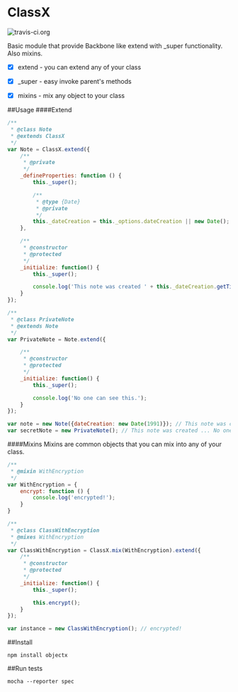 ClassX
=======

![travis-ci.org](https://travis-ci.org/syooo/ClassX.svg)

Basic module that provide Backbone like extend with _super functionality. Also mixins.

- [x] extend - you can extend any of your class
- [x] _super - easy invoke parent's methods
- [x] mixins - mix any object to your class


##Usage
####Extend
```javascript
/**
 * @class Note
 * @extends ClassX
 */
var Note = ClassX.extend({
    /**
     * @private
     */
    _defineProperties: function () {
        this._super();

        /**
         * @type {Date}
         * @private
         */
        this._dateCreation = this._options.dateCreation || new Date();
    },

    /**
     * @constructor
     * @protected
     */
    _initialize: function() {
        this._super();

        console.log('This note was created ' + this._dateCreation.getTime());
    }
});

/**
 * @class PrivateNote
 * @extends Note
 */
var PrivateNote = Note.extend({

    /**
     * @constructor
     * @protected
     */
    _initialize: function() {
        this._super();

        console.log('No one can see this.');
    }
});

var note = new Note({dateCreation: new Date(1991)}); // This note was created ...
var secretNote = new PrivateNote(); // This note was created ... No one can see this.
```

####Mixins
Mixins are common objects that you can mix into any of your class.
```javascript
/**
 * @mixin WithEncryption
 */
var WithEncryption = {
    encrypt: function () {
        console.log('encrypted!');
    }
}

/**
 * @class ClassWithEncryption
 * @mixes WithEncryption
 */
var ClassWithEncryption = ClassX.mix(WithEncryption).extend({
    /**
     * @constructor
     * @protected
     */
    _initialize: function() {
        this._super();

        this.encrypt();
    }
});

var instance = new ClassWithEncryption(); // encrypted!

```

##Install
```
npm install objectx
```


##Run tests
```
mocha --reporter spec
```
